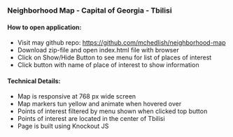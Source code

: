 ### Neighborhood Map - Capital of Georgia - Tbilisi
#### How to open application:
* Visit may github repo: https://github.com/mchedlish/neighborhood-map
* Download zip-file and open index.html file with browser
* Click on Show/Hide Button to see menu for list of places of interest
* Click button with name of place of interest  to show information
#### Technical Details:
* Map is responsive at 768 px wide screen
* Map markers tun yellow and animate when hovered over
* Points of interest filtered by menu shown when clicked top button
* Points of interest are located in the center of Tbilisi
* Page is built using Knockout JS
